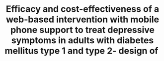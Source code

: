 --- 
abstract: '' 
authors: 
 - S Nobis
 -  D Lehr
 -  admin
 -  M Berking
 -  E Heber
 -  H Baumeister
 -  A Becker
 -  ...
doi: '' 
featured: false 
publication: '*Bmc psychiatry*, 46' 
publication_short: '' 
publishDate: '2013-01-01' 
title: 'Efficacy and cost-effectiveness of a web-based intervention with mobile phone support to treat depressive symptoms in adults with diabetes mellitus type 1 and type 2- design of ' 
url_code: '' 
url_dataset: '' 
url_pdf: '' 
url_poster: '' 
url_project: '' 
url_slides: '' 
url_source: '' 
url_video: '' 
---